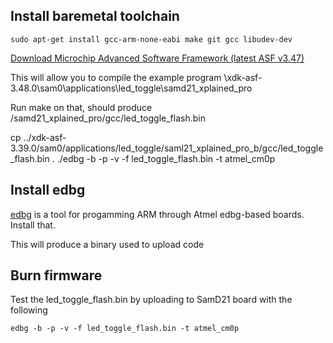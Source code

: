 ## Install baremetal toolchain

`sudo apt-get install gcc-arm-none-eabi make git gcc libudev-dev`

[Download Microchip Advanced Software Framework (latest ASF v3.47)](https://gallery.microchip.com/packages/4CE20911-D794-4550-8B94-6C66A93228B8/3.48.0.1845)

This will allow you to compile the example program
\xdk-asf-3.48.0\sam0\applications\led_toggle\samd21_xplained_pro

Run make on that, should produce /samd21_xplained_pro/gcc/led_toggle_flash.bin

cp ../xdk-asf-3.39.0/sam0/applications/led_toggle/saml21_xplained_pro_b/gcc/led_toggle_flash.bin .
./edbg -b -p -v -f led_toggle_flash.bin -t atmel_cm0p

## Install edbg
[edbg](https://github.com/ataradov/edbg) is a tool for progamming ARM through Atmel edbg-based boards. Install that.

This will produce a binary used to upload code

## Burn firmware

Test the led_toggle_flash.bin by uploading to SamD21 board with the following

`edbg -b -p -v -f led_toggle_flash.bin -t atmel_cm0p`
